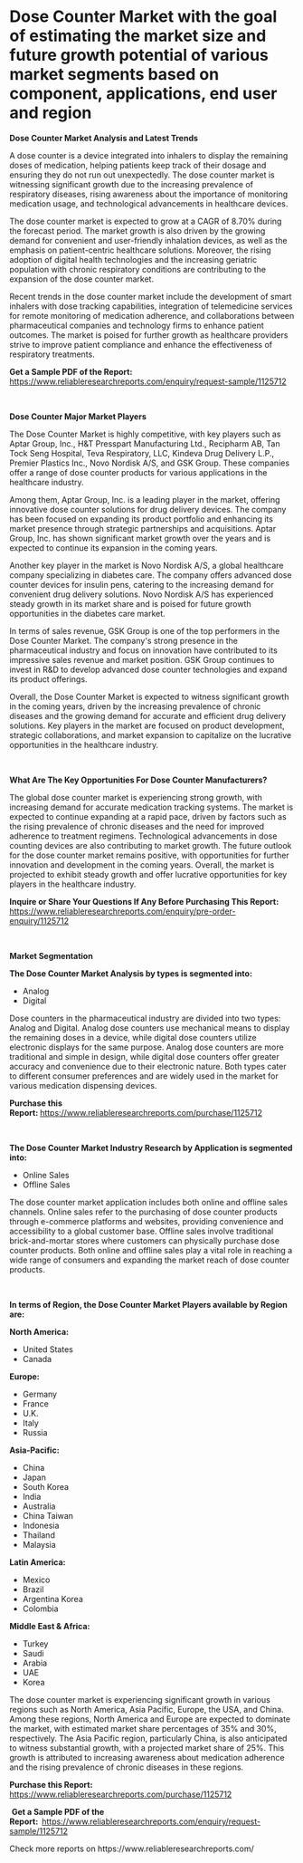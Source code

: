 <p><h1>Dose Counter Market with the goal of estimating the market size and future growth potential of various market segments based on component, applications, end user and region</h1></p><p><strong>Dose Counter Market Analysis and Latest Trends</strong></p>
<p><p>A dose counter is a device integrated into inhalers to display the remaining doses of medication, helping patients keep track of their dosage and ensuring they do not run out unexpectedly. The dose counter market is witnessing significant growth due to the increasing prevalence of respiratory diseases, rising awareness about the importance of monitoring medication usage, and technological advancements in healthcare devices.</p><p>The dose counter market is expected to grow at a CAGR of 8.70% during the forecast period. The market growth is also driven by the growing demand for convenient and user-friendly inhalation devices, as well as the emphasis on patient-centric healthcare solutions. Moreover, the rising adoption of digital health technologies and the increasing geriatric population with chronic respiratory conditions are contributing to the expansion of the dose counter market.</p><p>Recent trends in the dose counter market include the development of smart inhalers with dose tracking capabilities, integration of telemedicine services for remote monitoring of medication adherence, and collaborations between pharmaceutical companies and technology firms to enhance patient outcomes. The market is poised for further growth as healthcare providers strive to improve patient compliance and enhance the effectiveness of respiratory treatments.</p></p>
<p><strong>Get a Sample PDF of the Report:&nbsp;</strong> <a href="https://www.reliableresearchreports.com/enquiry/request-sample/1125712">https://www.reliableresearchreports.com/enquiry/request-sample/1125712</a></p>
<p>&nbsp;</p>
<p><strong>Dose Counter Major Market Players</strong></p>
<p><p>The Dose Counter Market is highly competitive, with key players such as Aptar Group, Inc., H&T Presspart Manufacturing Ltd., Recipharm AB, Tan Tock Seng Hospital, Teva Respiratory, LLC, Kindeva Drug Delivery L.P., Premier Plastics Inc., Novo Nordisk A/S, and GSK Group. These companies offer a range of dose counter products for various applications in the healthcare industry.</p><p>Among them, Aptar Group, Inc. is a leading player in the market, offering innovative dose counter solutions for drug delivery devices. The company has been focused on expanding its product portfolio and enhancing its market presence through strategic partnerships and acquisitions. Aptar Group, Inc. has shown significant market growth over the years and is expected to continue its expansion in the coming years.</p><p>Another key player in the market is Novo Nordisk A/S, a global healthcare company specializing in diabetes care. The company offers advanced dose counter devices for insulin pens, catering to the increasing demand for convenient drug delivery solutions. Novo Nordisk A/S has experienced steady growth in its market share and is poised for future growth opportunities in the diabetes care market.</p><p>In terms of sales revenue, GSK Group is one of the top performers in the Dose Counter Market. The company's strong presence in the pharmaceutical industry and focus on innovation have contributed to its impressive sales revenue and market position. GSK Group continues to invest in R&D to develop advanced dose counter technologies and expand its product offerings.</p><p>Overall, the Dose Counter Market is expected to witness significant growth in the coming years, driven by the increasing prevalence of chronic diseases and the growing demand for accurate and efficient drug delivery solutions. Key players in the market are focused on product development, strategic collaborations, and market expansion to capitalize on the lucrative opportunities in the healthcare industry.</p></p>
<p>&nbsp;</p>
<p><strong>What Are The Key Opportunities For Dose Counter Manufacturers?</strong></p>
<p><p>The global dose counter market is experiencing strong growth, with increasing demand for accurate medication tracking systems. The market is expected to continue expanding at a rapid pace, driven by factors such as the rising prevalence of chronic diseases and the need for improved adherence to treatment regimens. Technological advancements in dose counting devices are also contributing to market growth. The future outlook for the dose counter market remains positive, with opportunities for further innovation and development in the coming years. Overall, the market is projected to exhibit steady growth and offer lucrative opportunities for key players in the healthcare industry.</p></p>
<p><strong>Inquire or Share Your Questions If Any Before Purchasing This Report:</strong> <a href="https://www.reliableresearchreports.com/enquiry/pre-order-enquiry/1125712">https://www.reliableresearchreports.com/enquiry/pre-order-enquiry/1125712</a></p>
<p>&nbsp;</p>
<p><strong>Market Segmentation</strong></p>
<p><strong>The Dose Counter Market Analysis by types is segmented into:</strong></p>
<p><ul><li>Analog</li><li>Digital</li></ul></p>
<p><p>Dose counters in the pharmaceutical industry are divided into two types: Analog and Digital. Analog dose counters use mechanical means to display the remaining doses in a device, while digital dose counters utilize electronic displays for the same purpose. Analog dose counters are more traditional and simple in design, while digital dose counters offer greater accuracy and convenience due to their electronic nature. Both types cater to different consumer preferences and are widely used in the market for various medication dispensing devices.</p></p>
<p><strong>Purchase this Report:&nbsp;</strong><a href="https://www.reliableresearchreports.com/purchase/1125712">https://www.reliableresearchreports.com/purchase/1125712</a></p>
<p>&nbsp;</p>
<p><strong>The Dose Counter Market Industry Research by Application is segmented into:</strong></p>
<p><ul><li>Online Sales</li><li>Offline Sales</li></ul></p>
<p><p>The dose counter market application includes both online and offline sales channels. Online sales refer to the purchasing of dose counter products through e-commerce platforms and websites, providing convenience and accessibility to a global customer base. Offline sales involve traditional brick-and-mortar stores where customers can physically purchase dose counter products. Both online and offline sales play a vital role in reaching a wide range of consumers and expanding the market reach of dose counter products.</p></p>
<p>&nbsp;</p>
<p><strong>In terms of Region, the Dose Counter Market Players available by Region are:</strong></p>
<p>
    <p> <strong> North America: </strong>
        <ul>
            <li>United States</li>
            <li>Canada</li>
        </ul>
        </p> 
    <p> <strong> Europe: </strong>
        <ul>
            <li>Germany</li>
            <li>France</li>
            <li>U.K.</li>
            <li>Italy</li>
            <li>Russia</li>
        </ul>
        </p> 
    <p> <strong> Asia-Pacific: </strong>
        <ul>
            <li>China</li>
            <li>Japan</li>
            <li>South Korea</li>
            <li>India</li>
            <li>Australia</li>
            <li>China Taiwan</li>
            <li>Indonesia</li>
            <li>Thailand</li>
            <li>Malaysia</li>
        </ul>
        </p> 
    <p> <strong> Latin America: </strong>
        <ul>
            <li>Mexico</li>
            <li>Brazil</li>
            <li>Argentina Korea</li>
            <li>Colombia</li>
        </ul>
        </p> 
    <p> <strong> Middle East & Africa: </strong>
        <ul>
            <li>Turkey</li>
            <li>Saudi</li>
            <li>Arabia</li>
            <li>UAE</li>
            <li>Korea</li>
        </ul>
    </p>
    </p>
<p><p>The dose counter market is experiencing significant growth in various regions such as North America, Asia Pacific, Europe, the USA, and China. Among these regions, North America and Europe are expected to dominate the market, with estimated market share percentages of 35% and 30%, respectively. The Asia Pacific region, particularly China, is also anticipated to witness substantial growth, with a projected market share of 25%. This growth is attributed to increasing awareness about medication adherence and the rising prevalence of chronic diseases in these regions.</p></p>
<p><strong>Purchase this Report: </strong><a href="https://www.reliableresearchreports.com/purchase/1125712">https://www.reliableresearchreports.com/purchase/1125712</a></p>
<p>&nbsp;<strong>Get a Sample PDF of the Report:&nbsp;&nbsp;</strong><a href="https://www.reliableresearchreports.com/enquiry/request-sample/1125712">https://www.reliableresearchreports.com/enquiry/request-sample/1125712</a></p>
<p><strong></strong></p>
<p>Check more reports on https://www.reliableresearchreports.com/</p>